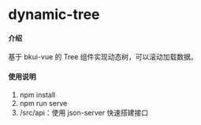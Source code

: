 # dynamic-tree

#### 介绍
基于 bkui-vue 的 Tree 组件实现动态树，可以滚动加载数据。

#### 使用说明

1.  npm install
2.  npm run serve
3.  /src/api：使用 json-server 快速搭建接口